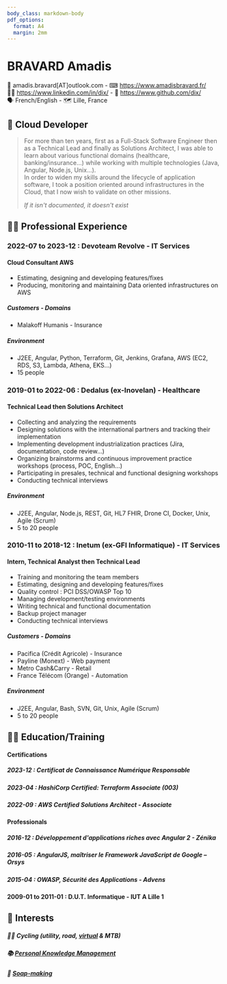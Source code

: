 ```yaml
---
body_class: markdown-body
pdf_options:
  format: A4
  margin: 2mm
---
```


<meta name="viewport" content="width=device-width, initial-scale=1"/>

# BRAVARD Amadis

📧&nbsp;amadis.bravard[AT]outlook.com - ⌨&nbsp;https://www.amadisbravard.fr/<br />
👨‍💼&nbsp;https://www.linkedin.com/in/dix/ - 🧫&nbsp;https://www.github.com/dix/<br />
🗣&nbsp;French/English - 🗺&nbsp;Lille, France<br />

## 🎯&nbsp;Cloud Developer

> For more than ten years, first as a Full-Stack Software Engineer then as a Technical Lead and finally as Solutions
> Architect, I was able to learn about various functional domains (healthcare, banking/insurance...) while working with
> multiple technologies (Java, Angular, Node.js, Unix...).<br />
> In order to widen my skills around the lifecycle of application software, I took a position oriented around
> infrastructures in the Cloud, that I now wish to validate on other missions.
>
> _If it isn't documented, it doesn't exist_

## 👨‍💻&nbsp;Professional Experience

### 2022-07 to 2023-12 : Devoteam Revolve - IT&nbsp;Services

#### Cloud Consultant AWS

- Estimating, designing and developing features/fixes
- Producing, monitoring and maintaining Data oriented infrastructures on AWS

##### Customers - Domains

- Malakoff Humanis - Insurance

##### Environment

- J2EE, Angular, Python, Terraform, Git, Jenkins, Grafana, AWS (EC2, RDS, S3, Lambda, Athena, EKS...)
- 15 people

### 2019-01 to 2022-06 : Dedalus&nbsp;(ex-Inovelan) - Healthcare

#### Technical Lead then Solutions Architect

- Collecting and analyzing the requirements
- Designing solutions with the international partners and tracking their implementation
- Implementing development industrialization practices (Jira, documentation, code review...)
- Organizing brainstorms and continuous improvement practice workshops (process, POC, English...)
- Participating in presales, technical and functional designing workshops
- Conducting technical interviews

##### Environment

- J2EE, Angular, Node.js, REST, Git, HL7 FHIR, Drone CI, Docker, Unix, Agile (Scrum)
- 5 to 20 people

### 2010-11 to 2018-12 : Inetum&nbsp;(ex-GFI&nbsp;Informatique) - IT&nbsp;Services

#### Intern, Technical Analyst then Technical Lead

- Training and monitoring the team members
- Estimating, designing and developing features/fixes
- Quality control : PCI DSS/OWASP Top 10
- Managing development/testing environments
- Writing technical and functional documentation
- Backup project manager
- Conducting technical interviews

##### Customers - Domains

- Pacifica&nbsp;(Crédit&nbsp;Agricole) - Insurance
- Payline&nbsp;(Monext) - Web&nbsp;payment
- Metro&nbsp;Cash&Carry - Retail
- France&nbsp;Télécom&nbsp;(Orange) - Automation

##### Environment

- J2EE, Angular, Bash, SVN, Git, Unix, Agile (Scrum)
- 5 to 20 people

## 👨‍🎓&nbsp;Education/Training

#### Certifications

##### 2023-12 : Certificat de Connaissance Numérique Responsable

##### 2023-04 : HashiCorp Certified: Terraform Associate (003)

##### 2022-09 : AWS Certified Solutions Architect - Associate

#### Professionals

##### 2016-12 : Développement d'applications riches avec Angular 2 - Zénika

##### 2016-05 : AngularJS, maîtriser le Framework JavaScript de Google – Orsys

##### 2015-04 : OWASP, Sécurité des Applications - Advens

#### 2009-01 to 2011-01 : D.U.T.&nbsp;Informatique - IUT&nbsp;A&nbsp;Lille&nbsp;1

## 🎨&nbsp;Interests

##### 🚴‍♀️&nbsp;Cycling (utility, road, [virtual](https://www.zwift.com/) & MTB)

##### 📚&nbsp;[Personal Knowledge Management](https://en.wikipedia.org/wiki/Personal_knowledge_management)

##### 🧼&nbsp;[Soap-making](https://en.wikipedia.org/wiki/Soap#Soap-making_for_hobbyists)